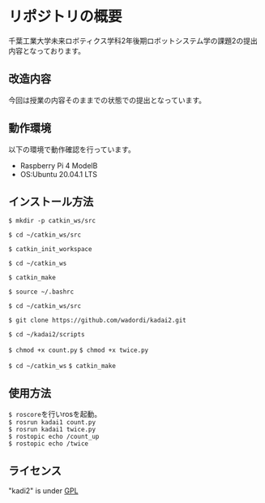 # リポジトリの概要
千葉工業大学未来ロボティクス学科2年後期ロボットシステム学の課題2の提出内容となっております。

## 改造内容
今回は授業の内容そのままでの状態での提出となっています。

## 動作環境
以下の環境で動作確認を行っています。
* Raspberry Pi 4 ModelB
* OS:Ubuntu 20.04.1 LTS

## インストール方法
`$ mkdir -p catkin_ws/src`

`$ cd ~/catkin_ws/src`

`$ catkin_init_workspace `

`$ cd ~/catkin_ws`

`$ catkin_make`

`$ source ~/.bashrc`

`$ cd ~/catkin_ws/src`

`$ git clone https://github.com/wadordi/kadai2.git`

`$ cd ~/kadai2/scripts`

`$ chmod +x count.py` `$ chmod +x twice.py`

`$ cd ~/catkin_ws` `$ catkin_make`
## 使用方法
`$ roscore`を行いrosを起動。   
`$ rosrun kadai1 count.py`  
`$ rosrun kadai1 twice.py`  
`$ rostopic echo /count_up`  
`$ rostopic echo /twice` 

## ライセンス
"kadi2" is under [GPL](http://www.gnu.org/licenses/gpl-3.0.html)
